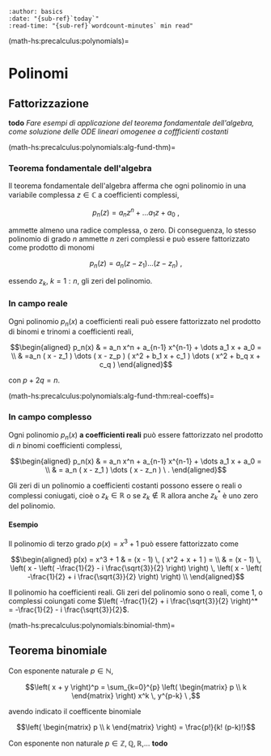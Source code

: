 ```{article-info}
:author: basics
:date: "{sub-ref}`today`"
:read-time: "{sub-ref}`wordcount-minutes` min read"
```
(math-hs:precalculus:polynomials)=
# Polinomi

## Fattorizzazione

**todo** *Fare esempi di applicazione del teorema fondamentale dell'algebra, come soluzione delle ODE lineari omogenee a coffficienti costanti*


(math-hs:precalculus:polynomials:alg-fund-thm)=
### Teorema fondamentale dell'algebra
Il teorema fondamentale dell'algebra afferma che ogni polinomio in una variabile complessa $z \in \mathbb{C}$ a coefficienti complessi,

$$p_n(z) = a_n z^n + \dots a_1 z + a_0 \ ,$$

ammette almeno una radice complessa, o zero. Di conseguenza, lo stesso polinomio di grado $n$ ammette $n$ zeri complessi e può essere fattorizzato come prodotto di monomi

$$p_n(z) = a_n ( z - z_1 ) \dots ( z - z_n ) \ ,$$

essendo $z_k$, $k=1:n$, gli zeri del polinomio.

### In campo reale

Ogni polinomio $p_n(x)$ a coefficienti reali può essere fattorizzato nel prodotto di binomi e trinomi a coefficienti reali,

$$\begin{aligned}
  p_n(x) & = a_n x^n + a_{n-1} x^{n-1} + \dots a_1 x + a_0 = \\
         & =a_n ( x - z_1 ) \dots ( x - z_p ) ( x^2 + b_1 x + c_1 ) \dots ( x^2 + b_q x + c_q )
\end{aligned}$$

con $p + 2q = n$.

(math-hs:precalculus:polynomials:alg-fund-thm:real-coeffs)=
### In campo complesso

Ogni polinomio $p_n(x)$ **a coefficienti reali** può essere fattorizzato nel prodotto di $n$ binomi coefficienti complessi,

$$\begin{aligned}
  p_n(x) & = a_n x^n + a_{n-1} x^{n-1} + \dots a_1 x + a_0 = \\
         & = a_n ( x - z_1 ) \dots ( x - z_n ) \ .
\end{aligned}$$

Gli zeri di un polinomio a coefficienti costanti possono essere o reali o complessi coniugati, cioè o $z_k \in \mathbb{R}$ o se $z_k \notin \mathbb{R}$ allora anche $z_k^*$ è uno zero del polinomio.


#### Esempio
Il polinomio di terzo grado $p(x) = x^3 + 1$ può essere fattorizzato come

$$\begin{aligned}
  p(x) = x^3 + 1
     & = (x - 1) \, ( x^2 + x + 1 ) = \\
     & = (x - 1) \, \left( x - \left( -\frac{1}{2} - i \frac{\sqrt{3}}{2} \right) \right) \, \left( x - \left( -\frac{1}{2} + i \frac{\sqrt{3}}{2} \right) \right) \\
\end{aligned}$$

Il polinomio ha coefficienti reali. Gli zeri del polinomio sono o reali, come  $1$, o complessi coiungati come $\left( -\frac{1}{2} + i \frac{\sqrt{3}}{2} \right)^* = -\frac{1}{2} - i \frac{\sqrt{3}}{2}$.


(math-hs:precalculus:polynomials:binomial-thm)=
## Teorema binomiale

Con esponente naturale $p \in \mathbb{N}$, 

$$\left( x + y \right)^p = \sum_{k=0}^{p} \left( \begin{matrix} p \\ k \end{matrix} \right) x^k \, y^{p-k} \ ,$$

avendo indicato il coefficente binomiale 

$$\left( \begin{matrix} p \\ k \end{matrix} \right) = \frac{p!}{k! (p-k)!}$$

Con esponente non naturale $p \in \mathbb{Z}, \mathbb{Q}, \mathbb{R}$,... **todo**


